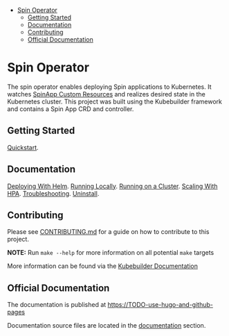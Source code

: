 - [Spin Operator](#spin-operator)
  - [Getting Started](#getting-started)
  - [Documentation](#documentation)
  - [Contributing](#contributing)
  - [Official Documentation](#official-documentation)

# Spin Operator

The spin operator enables deploying Spin applications to Kubernetes. It watches [SpinApp Custom Resources](./documentation/content/custom-resource-definition-reference.md) and realizes desired state in the Kubernetes cluster. This project was built using the Kubebuilder framework and contains a Spin App CRD and controller.

## Getting Started

[Quickstart](./documentation/content/quickstart.md).

## Documentation

[Deploying With Helm](./documentation/content/deploying-with-helm.md).
[Running Locally](./documentation/content/running-locally.md).
[Running on a Cluster](./documentation/content/).
[Scaling With HPA](./documentation/content/scaling-spinapp-on-k8s-with-hpa.md).
[Troubleshooting](./documentation/content/troubleshooting.md).
[Uninstall](./documentation/content/uninstall.md).

## Contributing

Please see [CONTRIBUTING.md](./CONTRIBUTING.md) for a guide on how to contribute to this project.

**NOTE:** Run `make --help` for more information on all potential `make` targets

More information can be found via the [Kubebuilder Documentation](https://book.kubebuilder.io/introduction.html)

## Official Documentation

The documentation is published at [https://TODO-use-hugo-and-github-pages](https://TODO-use-hugo-and-github-pages)

Documentation source files are located in the [documentation](./documentation/) section.
